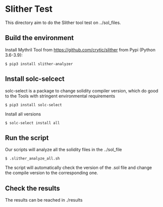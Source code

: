 # Slither Test
This directory aim to do the Slither tool test on ../sol_files.
## Build the environment
Install Mythril Tool from https://github.com/crytic/slither
from Pypi (Python 3.6-3.9):

    $ pip3 install slither-analyzer

## Install solc-selcect
solc-select is a package to change solidity compiler version, which do good to the Tools with stringent environmental requirements

    $ pip3 install solc-select
   Install all versions
   
    $ solc-select install all

## Run the script 
Our scripts will analyze all the solidity files in the ../sol_file

    $ .slither_analyze_all.sh

The script will automatically check the version of the .sol file and change the compile version to the corresponding one.

## Check the results
The results can be reached in ./results
